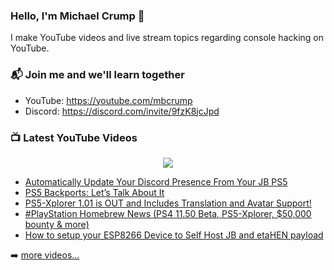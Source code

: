 ### Hello, I'm Michael Crump 👋

I make YouTube videos and live stream topics regarding console hacking on YouTube. 

### 📬 Join me and we'll learn together

- YouTube: https://youtube.com/mbcrump
- Discord: https://discord.com/invite/9fzK8jcJpd

### 📺 Latest YouTube Videos

<div align="center">

[<img src="https://img.shields.io/badge/-Subscribe-red?style=for-the-badge&logo=youtube&logoColor=white"/>](https://www.youtube.com/c/mbcrump?sub_confirmation=1)

</div>

<!-- YOUTUBE:START -->
- [Automatically Update Your Discord Presence From Your JB PS5](https://www.youtube.com/watch?v=ZVvUySq5myA)
- [PS5 Backports: Let’s Talk About It](https://www.youtube.com/watch?v=6VS_iZ5SCLM)
- [PS5-Xplorer 1.01 is OUT and Includes Translation and Avatar Support!](https://www.youtube.com/watch?v=d1kfM_dthyQ)
- [#PlayStation Homebrew News &lpar;PS4 11.50 Beta, PS5-Xplorer, $50,000 bounty &amp; more&rpar;](https://www.youtube.com/watch?v=ic_f2bhcgKQ)
- [How to setup your ESP8266 Device to Self Host JB and etaHEN payload](https://www.youtube.com/watch?v=29l3DRQo_UI)
<!-- YOUTUBE:END -->

➡️ [more videos...](https://youtube.com/mbcrump)

